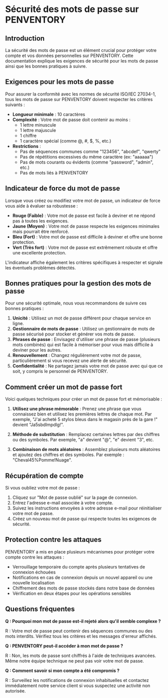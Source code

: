 # Sécurité des mots de passe sur PENVENTORY

## Introduction

La sécurité des mots de passe est un élément crucial pour protéger votre compte et vos données personnelles sur PENVENTORY. Cette documentation explique les exigences de sécurité pour les mots de passe ainsi que les bonnes pratiques à suivre.

## Exigences pour les mots de passe

Pour assurer la conformité avec les normes de sécurité ISO/IEC 27034-1, tous les mots de passe sur PENVENTORY doivent respecter les critères suivants :

- **Longueur minimale** : 10 caractères
- **Complexité** : Votre mot de passe doit contenir au moins :
  - 1 lettre minuscule
  - 1 lettre majuscule
  - 1 chiffre
  - 1 caractère spécial (comme @, #, $, %, etc.)
- **Restrictions** :
  - Pas de séquences communes comme "123456", "abcdef", "qwerty"
  - Pas de répétitions excessives du même caractère (ex: "aaaaaa")
  - Pas de mots courants ou évidents (comme "password", "admin", etc.)
  - Pas de mots liés à PENVENTORY

## Indicateur de force du mot de passe

Lorsque vous créez ou modifiez votre mot de passe, un indicateur de force vous aide à évaluer sa robustesse :

- **Rouge (Faible)** : Votre mot de passe est facile à deviner et ne répond pas à toutes les exigences.
- **Jaune (Moyen)** : Votre mot de passe respecte les exigences minimales mais pourrait être renforcé.
- **Bleu (Fort)** : Votre mot de passe est difficile à deviner et offre une bonne protection.
- **Vert (Très fort)** : Votre mot de passe est extrêmement robuste et offre une excellente protection.

L'indicateur affiche également les critères spécifiques à respecter et signale les éventuels problèmes détectés.

## Bonnes pratiques pour la gestion des mots de passe

Pour une sécurité optimale, nous vous recommandons de suivre ces bonnes pratiques :

1. **Unicité** : Utilisez un mot de passe différent pour chaque service en ligne.
2. **Gestionnaire de mots de passe** : Utilisez un gestionnaire de mots de passe sécurisé pour stocker et générer vos mots de passe.
3. **Phrases de passe** : Envisagez d'utiliser une phrase de passe (plusieurs mots combinés) qui est facile à mémoriser pour vous mais difficile à deviner pour les autres.
4. **Renouvellement** : Changez régulièrement votre mot de passe, particulièrement si vous recevez une alerte de sécurité.
5. **Confidentialité** : Ne partagez jamais votre mot de passe avec qui que ce soit, y compris le personnel de PENVENTORY.

## Comment créer un mot de passe fort

Voici quelques techniques pour créer un mot de passe fort et mémorisable :

1. **Utilisez une phrase mémorable** : Prenez une phrase que vous connaissez bien et utilisez les premières lettres de chaque mot. Par exemple, "J'ai acheté 5 stylos bleus dans le magasin près de la gare !" devient "Ja5sbdlmpdlg!".

2. **Méthode de substitution** : Remplacez certaines lettres par des chiffres ou des symboles. Par exemple, "a" devient "@", "e" devient "3", etc.

3. **Combinaison de mots aléatoires** : Assemblez plusieurs mots aléatoires et ajoutez des chiffres et des symboles. Par exemple : "Cheval45%Pomme!Nuage".

## Récupération de compte

Si vous oubliez votre mot de passe :

1. Cliquez sur "Mot de passe oublié" sur la page de connexion.
2. Entrez l'adresse e-mail associée à votre compte.
3. Suivez les instructions envoyées à votre adresse e-mail pour réinitialiser votre mot de passe.
4. Créez un nouveau mot de passe qui respecte toutes les exigences de sécurité.

## Protection contre les attaques

PENVENTORY a mis en place plusieurs mécanismes pour protéger votre compte contre les attaques :

- Verrouillage temporaire du compte après plusieurs tentatives de connexion échouées
- Notifications en cas de connexion depuis un nouvel appareil ou une nouvelle localisation
- Chiffrement des mots de passe stockés dans notre base de données
- Vérification en deux étapes pour les opérations sensibles

## Questions fréquentes

**Q : Pourquoi mon mot de passe est-il rejeté alors qu'il semble complexe ?**

R : Votre mot de passe peut contenir des séquences communes ou des mots interdits. Vérifiez tous les critères et les messages d'erreur affichés.

**Q : PENVENTORY peut-il accéder à mon mot de passe ?**

R : Non, les mots de passe sont chiffrés à l'aide de techniques avancées. Même notre équipe technique ne peut pas voir votre mot de passe.

**Q : Comment savoir si mon compte a été compromis ?**

R : Surveillez les notifications de connexion inhabituelles et contactez immédiatement notre service client si vous suspectez une activité non autorisée. 